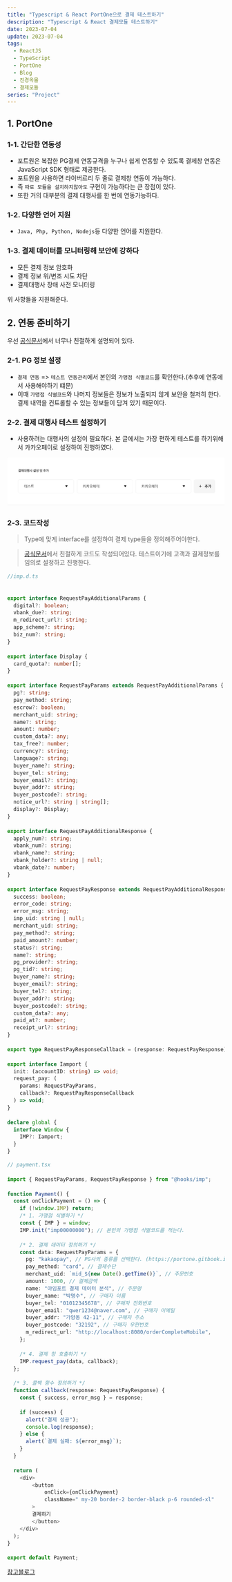 ```yaml
---
title: "Typescript & React PortOne으로 결제 테스트하기"
description: "Typescript & React 결제모듈 테스트하기"
date: 2023-07-04
update: 2023-07-04
tags:
  - ReactJS
  - TypeScript
  - PortOne
  - Blog
  - 진경옥몰
  - 결제모듈
series: "Project"
---
```


## 1. PortOne

### 1-1. 간단한 연동성

- 포트원은 복잡한 PG결제 연동규격을 누구나 쉽게 연동할 수 있도록 결제창 연동은 JavaScript SDK 형태로 제공한다.
- 포트원을 사용하면 라이버르리 두 줄로 결제창 연동이 가능하다.
- 즉 `따로 모듈을 설치하지않아도` 구현이 가능하다는 큰 장점이 있다.
- 또한 거의 대부분의 결제 대행사를 한 번에 연동가능하다.

### 1-2. 다양한 언어 지원

- `Java, Php, Python, Nodejs`등 다양한 언어를 지원한다.

### 1-3. 결제 데이터를 모니터링해 보안에 강하다

- 모든 결제 정보 암호화
- 결제 정보 위/변조 시도 차단
- 결제대행사 장애 사전 모니터링

위 사항들을 지원해준다.

## 2. 연동 준비하기

우선 [공식문서](https://developers.portone.io/docs/ko/readme)에서 너무나 친절하게 설명되어 있다.

### 2-1. PG 정보 설정

- `결제 연동` => `테스트 연동관리`에서 본인의 `가맹점 식별코드`를 확인한다.(추후에 연동에서 사용해야하기 떄문)
- 이때 `가맹점 식별코드`와 나머지 정보들은 정보가 노출되지 않게 보안을 철저히 한다. 결제 내역을 컨트롤할 수 있는 정보들이 담겨 있기 때문이다.

### 2-2. 결제 대행사 테스트 설정하기

- 사용하려는 대행사의 설정이 필요하다. 본 글에서는 가장 편하게 테스트를 하기위해서 카카오페이로 설정하여 진행하였다.

![카카오페이 설정](1.png)

### 2-3. 코드작성

> Type에 맞게 interface를 설정하여 결제 type들을 정의해주어야한다.

> [공식문서](https://github.com/iamport/iamport-react-example/blob/master/manuals/PAYMENT.md)에서 친절하게 코드도 작성되어있다. 테스트이기에 고객과 결제정보를 임의로 설정하고 진행한다.

```Typescript
//imp.d.ts


export interface RequestPayAdditionalParams {
  digital?: boolean;
  vbank_due?: string;
  m_redirect_url?: string;
  app_scheme?: string;
  biz_num?: string;
}

export interface Display {
  card_quota?: number[];
}

export interface RequestPayParams extends RequestPayAdditionalParams {
  pg?: string;
  pay_method: string;
  escrow?: boolean;
  merchant_uid: string;
  name?: string;
  amount: number;
  custom_data?: any;
  tax_free?: number;
  currency?: string;
  language?: string;
  buyer_name?: string;
  buyer_tel: string;
  buyer_email?: string;
  buyer_addr?: string;
  buyer_postcode?: string;
  notice_url?: string | string[];
  display?: Display;
}

export interface RequestPayAdditionalResponse {
  apply_num?: string;
  vbank_num?: string;
  vbank_name?: string;
  vbank_holder?: string | null;
  vbank_date?: number;
}

export interface RequestPayResponse extends RequestPayAdditionalResponse {
  success: boolean;
  error_code: string;
  error_msg: string;
  imp_uid: string | null;
  merchant_uid: string;
  pay_method?: string;
  paid_amount?: number;
  status?: string;
  name?: string;
  pg_provider?: string;
  pg_tid?: string;
  buyer_name?: string;
  buyer_email?: string;
  buyer_tel?: string;
  buyer_addr?: string;
  buyer_postcode?: string;
  custom_data?: any;
  paid_at?: number;
  receipt_url?: string;
}

export type RequestPayResponseCallback = (response: RequestPayResponse) => void;

export interface Iamport {
  init: (accountID: string) => void;
  request_pay: (
    params: RequestPayParams,
    callback?: RequestPayResponseCallback
  ) => void;
}

declare global {
  interface Window {
    IMP?: Iamport;
  }
}
```

```TypeScript
// payment.tsx

import { RequestPayParams, RequestPayResponse } from "@hooks/imp";

function Payment() {
  const onClickPayment = () => {
    if (!window.IMP) return;
    /* 1. 가맹점 식별하기 */
    const { IMP } = window;
    IMP.init("imp00000000"); // 본인의 가맹점 식별코드를 적는다.

    /* 2. 결제 데이터 정의하기 */
    const data: RequestPayParams = {
      pg: "kakaopay", // PG사의 종류를 선택한다. (https://portone.gitbook.io/docs/sdk/javascript-sdk/payrq#undefined-1)
      pay_method: "card", // 결제수단
      merchant_uid: `mid_${new Date().getTime()}`, // 주문번호
      amount: 1000, // 결제금액
      name: "아임포트 결제 데이터 분석", // 주문명
      buyer_name: "박명수", // 구매자 이름
      buyer_tel: "01012345678", // 구매자 전화번호
      buyer_email: "qwer1234@naver.com", // 구매자 이메일
      buyer_addr: "가양동 42-11", // 구매자 주소
      buyer_postcode: "32192", // 구매자 우편번호
      m_redirect_url: "http://localhost:8080/orderCompleteMobile",
    };

    /* 4. 결제 창 호출하기 */
    IMP.request_pay(data, callback);
  };

  /* 3. 콜백 함수 정의하기 */
  function callback(response: RequestPayResponse) {
    const { success, error_msg } = response;

    if (success) {
      alert("결제 성공");
      console.log(response);
    } else {
      alert(`결제 실패: ${error_msg}`);
    }
  }

  return (
    <div>
        <button
            onClick={onClickPayment}
            className=" my-20 border-2 border-black p-6 rounded-xl"
        >
        결제하기
        </button>
    </div>
  );
}

export default Payment;
```

[참고블로그](https://velog.io/@gunilna/%ED%8F%AC%ED%8A%B8%EC%9B%90-Front-end-%EC%97%B0%EB%8F%99%ED%95%98%EA%B8%B0)
